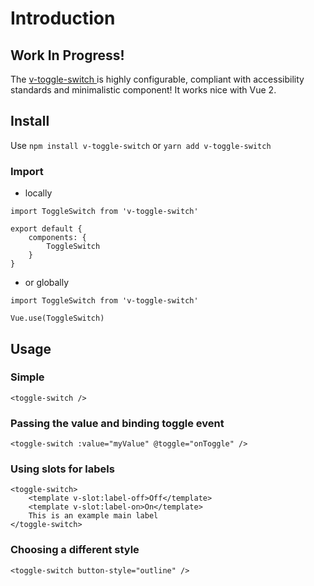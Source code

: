 # Introduction

## **Work In Progress!**

The [v-toggle-switch ](https://www.npmjs.com/package/v-toggle-switch) is highly configurable, compliant with accessibility standards and minimalistic component!
It works nice with Vue 2.

<Basic/>

## Install

Use `npm install v-toggle-switch` or `yarn add v-toggle-switch`

### Import

-   locally

```
import ToggleSwitch from 'v-toggle-switch'

export default {
    components: {
        ToggleSwitch
    }
}
```

-   or globally

```
import ToggleSwitch from 'v-toggle-switch'

Vue.use(ToggleSwitch)
```

## Usage

### Simple

```
<toggle-switch />
```

<Basic v-bind="{ state: false }"/>

### Passing the value and binding toggle event

```
<toggle-switch :value="myValue" @toggle="onToggle" />
```

<Basic />

### Using slots for labels

```
<toggle-switch>
    <template v-slot:label-off>Off</template>
    <template v-slot:label-on>On</template>
    This is an example main label
</toggle-switch>
```

<GuideSlots/>

### Choosing a different style

```
<toggle-switch button-style="outline" />
```

<Outline/>
